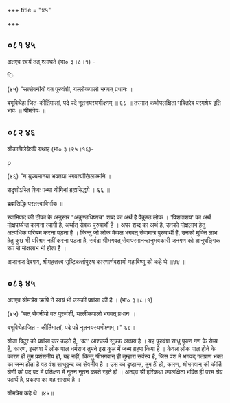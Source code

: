 +++
title = "४५"

+++


## ०८१ ४५
अतएव स्वयं तत् श्लाघते (भा० ३।८।१) - 

ि 

(४५) "सत्सेवनीयो वत पुरुवंशी, यल्लोकपालो भगवत् प्रधानः । 

बभूविथेहा जित-कीर्तिमालां, पदे पदे नूतनयस्यभीक्ष्णम् ॥ ६८ ॥ तस्मात् कथोपलक्षिता भक्तिरेव परमश्रेय इति भावः ॥ श्रीमंत्रेयः ॥ 


## ०८२ ४६
श्रीकापिलेयेऽपि यथाह (भा० ३।२५।१६)- 

p 

(४६) "न युज्यमानया भक्तया भगवर्त्याखिलात्मनि । 

सदृशोऽस्ति शिवः पन्था योगिनां ब्रह्मसिद्धये ॥ ६६ ॥ 

ब्रह्मसिद्धिः परतत्त्वाविर्भावः ॥ 

स्वामिपाद की टीका के अनुसार "अकुण्ठधिष्णच" शब्द का अर्थ है वैकुण्ठ लोक । 'विशदाशय' का अर्थ मोक्षपर्य्यन्त कामना त्यागी है, अर्थात् सेवक पुरुषार्थी है । अपर शब्द का अर्थ है, उनको मोक्षलाभ हेतु अत्यधिक परिश्रम करना पड़ता है । किन्तु जो लोक केवल भगवत् सेवामात्र पुरुषार्थी हैं, उनको मुक्ति लाभ हेतु कुछ भी परिश्रम नहीं करना पड़ता है, सर्वदा श्रीभगवत् सेवापरमानन्दानुभवकारी जनगण को आनुषङ्गिक रूप से मोक्षलाभ भी होता है । 

अजानज देवगण, श्रीमहत्तत्त्व सृष्टिकर्त्तापुरुष कारणार्णवशायी महाविष्णु को कहे थे ॥४४ ॥ 


## ०८३ ४५
अतएव श्रीमंत्रेय ऋषि ने स्वयं भी उसकी प्रशंसा की है । (भा० ३।८।१) 

(४५) "सत् सेवनीयो वत पुरुवंशी, यल्लीकपालो भगवत् प्रधानः । 

बभूविथेहाजित - कीर्तिमालां, पदे पदे नूतनयस्यभीक्ष्णम् ॥" ६८॥ 

श्रोता विदुर को प्रशंसा कर कहते हैं, 'वत' आश्चर्य्य सूचक अव्यय है । यह पुरुवंश साधु पुरुण गण के सेव्य है, कारण, इसवंश में लोक पाल धर्मराज तुमने इस कुल में जन्म ग्रहण किया है । केवल लोक पाल होने के कारण ही तुम प्रशंसनीय हो, यह नहीं, किन्तु श्रीभगवान् ही तुम्हारा सर्वस्व हैं, जिस वंश में भगवद् गतप्राण भक्त का जन्म होता है वह वंश साधुवृन्द का सेवनीय है । उस का दृष्टान्त, तुम ही हो, कारण, श्रीभगवान् की कीर्ति श्रेणी को पद पद में प्रतिक्षण में नूतन नूतन करते रहते हो । अतएव श्री हरिकथा उपलक्षिता भक्ति ही परम श्रेय पदार्थ है, प्रकरण का यह सारार्थ है । 

श्रीमत्रेय कहे थे ॥४५॥ 
